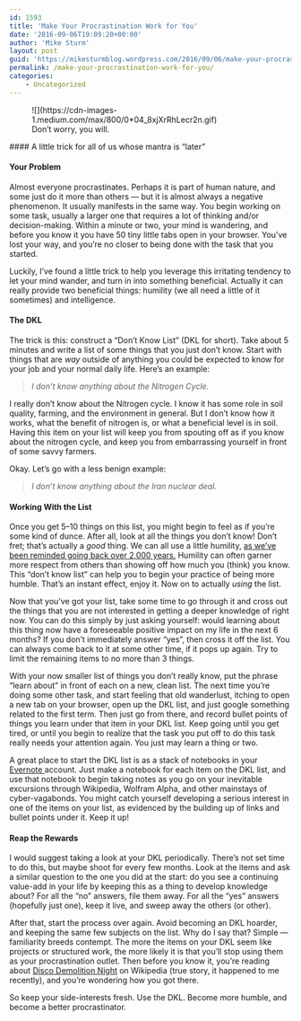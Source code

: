 ```yaml
---
id: 1593
title: 'Make Your Procrastination Work for You'
date: '2016-09-06T19:09:20+00:00'
author: 'Mike Sturm'
layout: post
guid: 'https://mikesturmblog.wordpress.com/2016/09/06/make-your-procrastination-work-for-you/'
permalink: /make-your-procrastination-work-for-you/
categories:
    - Uncategorized
---
```


<figure class="wp-caption">![](https://cdn-images-1.medium.com/max/800/0*04_8xjXrRhLecr2n.gif)<figcaption class="wp-caption-text">Don’t worry, you will.</figcaption></figure>#### A little trick for all of us whose mantra is “later”

#### Your Problem

Almost everyone procrastinates. Perhaps it is part of human nature, and some just do it more than others — but it is almost always a negative phenomenon. It usually manifests in the same way. You begin working on some task, usually a larger one that requires a lot of thinking and/or decision-making. Within a minute or two, your mind is wandering, and before you know it you have 50 tiny little tabs open in your browser. You’ve lost your way, and you’re no closer to being done with the task that you started.

Luckily, I’ve found a little trick to help you leverage this irritating tendency to let your mind wander, and turn in into something beneficial. Actually it can really provide two beneficial things: humility (we all need a little of it sometimes) and intelligence.

#### The DKL

The trick is this: construct a “Don’t Know List” (DKL for short). Take about 5 minutes and write a list of some things that you just don’t know. Start with things that are *way* outside of anything you could be expected to know for your job and your normal daily life. Here’s an example:

> *I don’t know anything about the Nitrogen Cycle.*

I really don’t know about the Nitrogen cycle. I know it has some role in soil quality, farming, and the environment in general. But I don’t know how it works, what the benefit of nitrogen is, or what a beneficial level is in soil. Having this item on your list will keep you from spouting off as if you know about the nitrogen cycle, and keep you from embarrassing yourself in front of some savvy farmers.

Okay. Let’s go with a less benign example:

> *I don’t know anything about the Iran nuclear deal.*

#### Working With the List

Once you get 5–10 things on this list, you might begin to feel as if you’re some kind of dunce. After all, look at all the things you don’t know! Don’t fret; that’s actually a *good* thing. We can all use a little humility, [as we’ve been reminded going back over 2,000 years.](http://www.ancientgreekphilosopher.com/2015/08/10/philosophical-humility-or-admitting-i-dont-know-what-i-dont-know/?utm_content=buffer83e3d&utm_medium=social&utm_source=twitter.com&utm_campaign=buffer) Humility can often garner more respect from others than showing off how much you (think) you know. This “don’t know list” can help you to begin your practice of being more humble. That’s an instant effect, enjoy it. Now on to actually *using* the list.

Now that you’ve got your list, take some time to go through it and cross out the things that you are not interested in getting a deeper knowledge of right now. You can do this simply by just asking yourself: would learning about this thing now have a foreseeable positive impact on my life in the next 6 months? If you don’t immediately answer “yes”, then cross it off the list. You can always come back to it at some other time, if it pops up again. Try to limit the remaining items to no more than 3 things.

With your now smaller list of things you don’t really know, put the phrase “learn about” in front of each on a new, clean list. The next time you’re doing some other task, and start feeling that old wanderlust, itching to open a new tab on your browser, open up the DKL list, and just google something related to the first term. Then just go from there, and record bullet points of things you learn under that item in your DKL list. Keep going until you get tired, or until you begin to realize that the task you put off to do this task really needs your attention again. You just may learn a thing or two.

A great place to start the DKL list is as a stack of notebooks in your [Evernote ](http://evernote.com/)account. Just make a notebook for each item on the DKL list, and use that notebook to begin taking notes as you go on your inevitable excursions through Wikipedia, Wolfram Alpha, and other mainstays of cyber-vagabonds. You might catch yourself developing a serious interest in one of the items on your list, as evidenced by the building up of links and bullet points under it. Keep it up!

#### Reap the Rewards

I would suggest taking a look at your DKL periodically. There’s not set time to do this, but maybe shoot for every few months. Look at the items and ask a similar question to the one you did at the start: do you see a continuing value-add in your life by keeping this as a thing to develop knowledge about? For all the “no” answers, file them away. For all the “yes” answers (hopefully just one), keep it live, and sweep away the others (or other).

After that, start the process over again. Avoid becoming an DKL hoarder, and keeping the same few subjects on the list. Why do I say that? Simple — familiarity breeds contempt. The more the items on your DKL seem like projects or structured work, the more likely it is that you’ll stop using them as your procrastination outlet. Then before you know it, you’re reading about [Disco Demolition Night](https://en.wikipedia.org/wiki/Disco_Demolition_Night) on Wikipedia (true story, it happened to me recently), and you’re wondering how you got there.

So keep your side-interests fresh. Use the DKL. Become more humble, and become a better procrastinator.